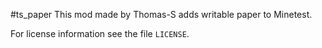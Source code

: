 #ts_paper
This mod made by Thomas-S adds writable paper to Minetest.

For license information see the file `LICENSE`.